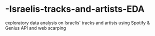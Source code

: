 # -Israelis-tracks-and-artists-EDA
exploratory data analysis on Israelis' tracks and artists using Spotify &amp; Genius API and web scarping  
